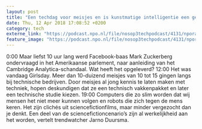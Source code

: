 ```yaml
---
layout: post
title: "Een techdag voor meisjes en is kunstmatige intelligentie een gevaar voor de mensheid?"
date: Thu, 12 Apr 2018 17:08:52 +0200
category: tech
externe_link: "https://podcast.npo.nl/file/nosop3techpodcast/4131/nporadio1_nosop3techpodcast_20180412_een-techdag-voor-meisjes-en-is-kunstmatige-intelligentie-een-gevaar-voor-de-mensheid.mp3"
feature_image: "https://podcast.npo.nl/file/nosop3techpodcast/4131/nporadio1_nosop3techpodcast_20180412_een-techdag-voor-meisjes-en-is-kunstmatige-intelligentie-een-gevaar-voor-de-mensheid.mp3"
---
```


0:00 Maar liefst 10 uur lang werd Facebook-baas Mark Zuckerberg ondervraagd in het Amerikaanse parlement, naar aanleiding van het Cambridge Analytica-schandaal. Wat heeft het opgeleverd?
12:00 Het was vandaag Girlsday. Meer dan 10-duizend meisjes van 10 tot 15 gingen langs bij technische bedrijven. Door meisjes al jong kennis te laten maken met techniek, hopen deskundigen dat ze een technisch vakkenpakket en later een technische studie kiezen.
19:00 Computers die zo slim worden dat wij mensen het niet meer kunnen volgen en robots die zich tegen de mens keren. Het zijn clichés uit sciencefictionfilms, maar minder vergezocht dan je denkt. Een deel van de sciencefictioncenario’s zijn al werkelijkheid aan het worden, vertelt trendwatcher Jarno Duursma.<img src="http://feeds.feedburner.com/~r/nosop3-tech-podcast/~4/OX07dCvGUS8" height="1" width="1" alt=""/>

